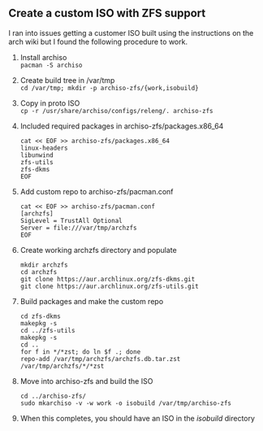 ## Create a custom ISO with ZFS support
I ran into issues getting a customer ISO built using the instructions on the arch wiki but I found the following procedure to work.

1. Install archiso  
```pacman -S archiso```

 2. Create build tree in /var/tmp  
 ``cd /var/tmp; mkdir -p archiso-zfs/{work,isobuild}``

 3. Copy in proto ISO  
 ``cp -r /usr/share/archiso/configs/releng/. archiso-zfs``

 4. Included required packages in archiso-zfs/packages.x86_64  
    ```
    cat << EOF >> archiso-zfs/packages.x86_64
    linux-headers
    libunwind
    zfs-utils
    zfs-dkms
    EOF
    ```
5. Add custom repo to archiso-zfs/pacman.conf  
   ```
   cat << EOF >> archiso-zfs/pacman.conf
   [archzfs]
   SigLevel = TrustAll Optional
   Server = file:///var/tmp/archzfs
   EOF
   ```
6. Create working archzfs directory and populate  
   ```
   mkdir archzfs
   cd archzfs
   git clone https://aur.archlinux.org/zfs-dkms.git
   git clone https://aur.archlinux.org/zfs-utils.git
   ```
7. Build packages and make the custom repo  
   ```
   cd zfs-dkms
   makepkg -s
   cd ../zfs-utils
   makepkg -s
   cd ..
   for f in */*zst; do ln $f .; done
   repo-add /var/tmp/archzfs/archzfs.db.tar.zst /var/tmp/archzfs/*/*zst
   ```
8. Move into archiso-zfs and build the ISO  
   ```
   cd ../archiso-zfs/
   sudo mkarchiso -v -w work -o isobuild /var/tmp/archiso-zfs
   ```
9. When this completes, you should have an ISO in the *isobuild* directory


